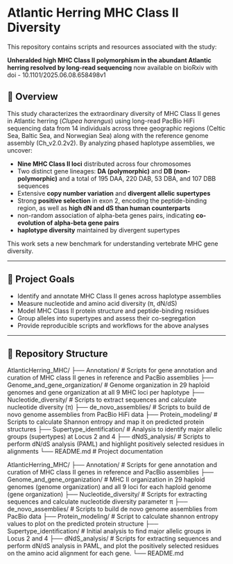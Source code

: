 # Atlantic Herring MHC Class II Diversity

This repository contains scripts and resources associated with the study:

**Unheralded high MHC Class II polymorphism in the abundant Atlantic herring resolved by long-read sequencing**  now available on bioRxiv with doi - 10.1101/2025.06.08.658498v1

## 📜 Overview

This study characterizes the extraordinary diversity of MHC Class II genes in Atlantic herring (*Clupea harengus*) using long-read PacBio HiFi sequencing data from 14 individuals across three geographic regions (Celtic Sea, Baltic Sea, and Norwegian Sea) along with the reference genome assembly (Ch_v2.0.2v2). By analyzing phased haplotype assemblies, we uncover:

- **Nine MHC Class II loci** distributed across four chromosomes
- Two distinct gene lineages: **DA (polymorphic)** and **DB (non-polymorphic)** and a total of 195 DAA, 220 DAB, 53 DBA, and 107 DBB sequences
- Extensive **copy number variation** and **divergent allelic supertypes**
- Strong **positive selection** in exon 2, encoding the peptide-binding region, as well as **high dN and dS than human counterparts**
- non-random association of alpha-beta genes pairs, indicating **co-evolution of alpha-beta gene pairs**
- **haplotype diversity** maintained by divergent supertypes

This work sets a new benchmark for understanding vertebrate MHC gene diversity.

---

## 🔬 Project Goals

- Identify and annotate MHC Class II genes across haplotype assemblies
- Measure nucleotide and amino acid diversity (π, dN/dS)
- Model MHC Class II protein structure and peptide-binding residues
- Group alleles into supertypes and assess their co-segregation
- Provide reproducible scripts and workflows for the above analyses

---

## 📂 Repository Structure
AtlanticHerring_MHC/
├── Annotation/              # Scripts for gene annotation and curation of MHC class II genes in reference and PacBio assemblies
├── Genome_and_gene_organization/ # Genome organization in 29 haploid genomes and gene organization at all 9 MHC loci per haplotype
├── Nucleotide_diversity/    # Scripts to extract sequences and calculate nucleotide diversity (π)
├── de_novo_assemblies/      # Scripts to build de novo genome assemblies from PacBio HiFi data
├── Protein_modeling/        # Scripts to calculate Shannon entropy and map it on predicted protein structures
├── Supertype_identification/ # Analysis to identify major allelic groups (supertypes) at Locus 2 and 4
├── dNdS_analysis/           # Scripts to perform dN/dS analysis (PAML) and highlight positively selected residues in alignments
└── README.md                # Project documentation

AtlanticHerring_MHC/
├── Annotation/ # Scripts for gene annotation and curation of MHC class II genes in reference and PacBio assemblies
├── Genome_and_gene_organization/ # MHC II organization in 29 haploid genomes (genome organization) and all 9 loci for each haploid genome (gene organization)
├── Nucleotide_diversity/ # Scripts for extracting sequences and calculate nucleotide diversity parameter π
├── de_novo_assemblies/ # Scripts to build de novo genome assemblies from PacBio data
├── Protein_modeling/ # Script to calculate shannon entropy values to plot on the predicted protein structure
├── Supertype_identification/ # Initial analysis to find major allelic groups in Locus 2 and 4
├── dNdS_analysis/ # Scripts for extracting sequences and perform dN/dS analysis in PAML, and plot the positively selected residues on the amino acid alignment for each gene.
└── README.md

